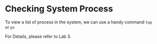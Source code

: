 # Checking System Process

To view a list of process in the system, we can use a handy command `top` or `ps`

For Details, please refer to Lab 3.

<!--

## top

In the terminal, type

```bash
$ top
```

The `top` program will show the current processes live, just like the Windows task manager :0\).

![](/assets/top.png)

Consult man page for more options.

## ps

Anther handy tool for checking the processes. In the terminal, we use

```
$ ps
```

![](/assets/ps.png)

This will show the current processes created by the user in this terminal. Of course this is not quite useful. We can view all the processes in the system by:

```bash
$ ps aux
```
![](/assets/psaux.png)

The command is followed by a argument, `aux`

| Argument    | Description    |
| -----------|-------------  |
| a           | Shows processes from all users    |
| u           | Displays the owner of the process |
| x           | Also shows the processes other than the terminal |

For more information, you are welcome to look at the `man` page : )

-->



